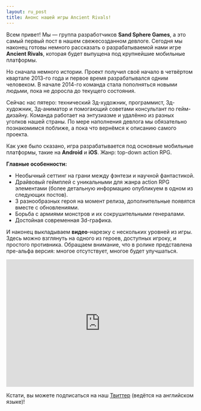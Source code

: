 ```yaml
---
layout: ru_post
title: Анонс нашей игры Ancient Rivals!
---
```


Всем привет! Мы — группа разработчиков **Sand Sphere Games**, а это самый первый пост в нашем свежесозданном девлоге. Сегодня мы наконец готовы немного рассказать о разрабатываемой нами игре **Ancient Rivals**, которая будет выпущена под крупнейшие мобильные платформы.

Но сначала немного истории. Проект получил своё начало в четвёртом квартале 2013-го года и первое время разрабатывался одним человеком. В начале 2014-го команда стала пополняться новыми людьми, пока не доросла до текущего состояния.

Сейчас нас пятеро: технический 3д-художник, программист, 3д-художник, 3д-аниматор и помогающий советами консультант по гейм-дизайну. Команда работает на энтузиазме и удалённо из разных уголков нашей страны. По мере наполнения девлога мы обязательно познакомимся поближе, а пока что вернёмся к описанию самого проекта.

Как уже было сказано, игра разрабатывается под основные мобильные платформы, такие на **Android** и **iOS**.
Жанр: top-down action RPG.

**Главные особенности:**

- Необычный сеттинг на грани между фэнтези и научной фантастикой.
- Драйвовый геймплей с уникальными для жанра action RPG элементами (более детальную информацию опубликуем в одном из следующих постов).
- 3 разнообразных героя на момент релиза, дополнительные появятся вместе с обновлениями.
- Борьба с армиями монстров и их сокрушительными генералами.
- Достойная современная 3d-графика.

И наконец выкладываем **видео**-нарезку с нескольких уровней из игры. Здесь можно взглянуть на одного из героев, доступных игроку, и простого противника. Обращаем внимание, что в ролике представлена пре-альфа версия: многое отсутствует, многое будет улучшаться.

<iframe width="500" height="340" src="http://www.youtube.com/embed/GIcQYgmF-Mo" frameborder="0" allowfullscreen></iframe>

Кстати, вы можете подписаться на наш [Твиттер](https://twitter.com/AncientRivals) (ведётся на английском языке)!

